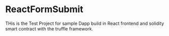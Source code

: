 # ReactFormSubmit

THis is the Test Project for sample Dapp build in React frontend and solidity smart contract with the truffle framework.
